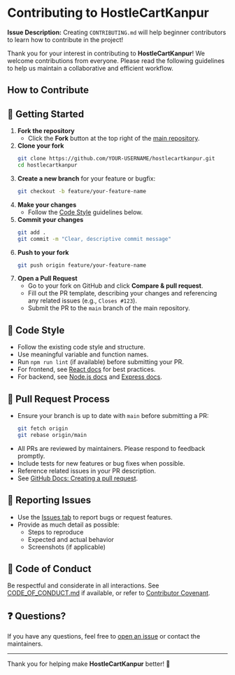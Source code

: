 
# Contributing to HostleCartKanpur

**Issue Description:** Creating `CONTRIBUTING.md` will help beginner contributors to learn how to contribute in the project!

Thank you for your interest in contributing to **HostleCartKanpur**! We welcome contributions from everyone. Please read the following guidelines to help us maintain a collaborative and efficient workflow.

## How to Contribute


## 🚀 Getting Started

1. **Fork the repository**
   - Click the **Fork** button at the top right of the [main repository](https://github.com/akhileshverma92/hostlecartkanpur).
2. **Clone your fork**
   ```sh
   git clone https://github.com/YOUR-USERNAME/hostlecartkanpur.git
   cd hostlecartkanpur
   ```
3. **Create a new branch** for your feature or bugfix:
   ```sh
   git checkout -b feature/your-feature-name
   ```
4. **Make your changes**
   - Follow the [Code Style](#-code-style) guidelines below.
5. **Commit your changes**
   ```sh
   git add .
   git commit -m "Clear, descriptive commit message"
   ```
6. **Push to your fork**
   ```sh
   git push origin feature/your-feature-name
   ```
7. **Open a Pull Request**
   - Go to your fork on GitHub and click **Compare & pull request**.
   - Fill out the PR template, describing your changes and referencing any related issues (e.g., `Closes #123`).
   - Submit the PR to the `main` branch of the main repository.


## 🎨 Code Style
- Follow the existing code style and structure.
- Use meaningful variable and function names.
- Run `npm run lint` (if available) before submitting your PR.
- For frontend, see [React docs](https://react.dev/learn) for best practices.
- For backend, see [Node.js docs](https://nodejs.org/en/docs) and [Express docs](https://expressjs.com/).


## 🔄 Pull Request Process
- Ensure your branch is up to date with `main` before submitting a PR:
  ```sh
  git fetch origin
  git rebase origin/main
  ```
- All PRs are reviewed by maintainers. Please respond to feedback promptly.
- Include tests for new features or bug fixes when possible.
- Reference related issues in your PR description.
- See [GitHub Docs: Creating a pull request](https://docs.github.com/en/pull-requests/collaborating-with-pull-requests/proposing-changes-to-your-work-with-pull-requests/creating-a-pull-request).


## 🐞 Reporting Issues
- Use the [Issues tab](https://github.com/akhileshverma92/hostlecartkanpur/issues) to report bugs or request features.
- Provide as much detail as possible:
  - Steps to reproduce
  - Expected and actual behavior
  - Screenshots (if applicable)


## 🤝 Code of Conduct
Be respectful and considerate in all interactions. See [CODE_OF_CONDUCT.md](CODE_OF_CONDUCT.md) if available, or refer to [Contributor Covenant](https://www.contributor-covenant.org/).


## ❓ Questions?
If you have any questions, feel free to [open an issue](https://github.com/akhileshverma92/hostlecartkanpur/issues) or contact the maintainers.


---

Thank you for helping make **HostleCartKanpur** better! 🎉
